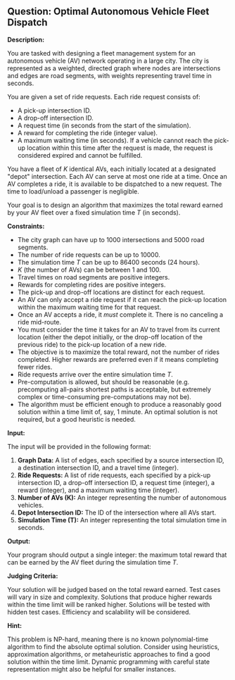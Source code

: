 ## Question: Optimal Autonomous Vehicle Fleet Dispatch

**Description:**

You are tasked with designing a fleet management system for an autonomous vehicle (AV) network operating in a large city. The city is represented as a weighted, directed graph where nodes are intersections and edges are road segments, with weights representing travel time in seconds.

You are given a set of ride requests. Each ride request consists of:

*   A pick-up intersection ID.
*   A drop-off intersection ID.
*   A request time (in seconds from the start of the simulation).
*   A reward for completing the ride (integer value).
*   A maximum waiting time (in seconds). If a vehicle cannot reach the pick-up location within this time after the request is made, the request is considered expired and cannot be fulfilled.

You have a fleet of *K* identical AVs, each initially located at a designated "depot" intersection. Each AV can serve at most one ride at a time. Once an AV completes a ride, it is available to be dispatched to a new request. The time to load/unload a passenger is negligible.

Your goal is to design an algorithm that maximizes the total reward earned by your AV fleet over a fixed simulation time *T* (in seconds).

**Constraints:**

*   The city graph can have up to 1000 intersections and 5000 road segments.
*   The number of ride requests can be up to 10000.
*   The simulation time *T* can be up to 86400 seconds (24 hours).
*   *K* (the number of AVs) can be between 1 and 100.
*   Travel times on road segments are positive integers.
*   Rewards for completing rides are positive integers.
*   The pick-up and drop-off locations are distinct for each request.
*   An AV can only accept a ride request if it can reach the pick-up location within the maximum waiting time for that request.
*   Once an AV accepts a ride, it *must* complete it. There is no canceling a ride mid-route.
*   You must consider the time it takes for an AV to travel from its current location (either the depot initially, or the drop-off location of the previous ride) to the pick-up location of a new ride.
*   The objective is to maximize the total reward, not the number of rides completed. Higher rewards are preferred even if it means completing fewer rides.
*   Ride requests arrive over the entire simulation time *T*.
*   Pre-computation is allowed, but should be reasonable (e.g. precomputing all-pairs shortest paths is acceptable, but extremely complex or time-consuming pre-computations may not be).
*   The algorithm must be efficient enough to produce a reasonably good solution within a time limit of, say, 1 minute.  An optimal solution is not required, but a good heuristic is needed.

**Input:**

The input will be provided in the following format:

1.  **Graph Data:** A list of edges, each specified by a source intersection ID, a destination intersection ID, and a travel time (integer).
2.  **Ride Requests:** A list of ride requests, each specified by a pick-up intersection ID, a drop-off intersection ID, a request time (integer), a reward (integer), and a maximum waiting time (integer).
3.  **Number of AVs (K):** An integer representing the number of autonomous vehicles.
4.  **Depot Intersection ID:** The ID of the intersection where all AVs start.
5.  **Simulation Time (T):** An integer representing the total simulation time in seconds.

**Output:**

Your program should output a single integer: the maximum total reward that can be earned by the AV fleet during the simulation time *T*.

**Judging Criteria:**

Your solution will be judged based on the total reward earned. Test cases will vary in size and complexity. Solutions that produce higher rewards within the time limit will be ranked higher. Solutions will be tested with hidden test cases. Efficiency and scalability will be considered.

**Hint:**

This problem is NP-hard, meaning there is no known polynomial-time algorithm to find the absolute optimal solution. Consider using heuristics, approximation algorithms, or metaheuristic approaches to find a good solution within the time limit. Dynamic programming with careful state representation might also be helpful for smaller instances.
